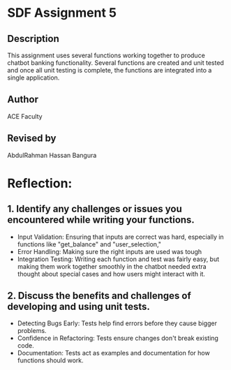 # SDF Assignment 5

## Description
This assignment uses several functions working together to produce chatbot banking functionality.  Several functions 
are created and unit tested and once all unit testing is 
complete, the functions are integrated into a single application.

## Author
ACE Faculty

## Revised by
AbdulRahman Hassan Bangura

# Reflection:
## 1. Identify any challenges or issues you encountered while writing your functions.
- Input Validation: Ensuring that inputs are correct was hard, especially in functions like "get_balance" and "user_selection,"
- Error Handling: Making sure the right inputs are used was tough
- Integration Testing: Writing each function and test was fairly easy, but making them work together smoothly in the chatbot needed extra thought about special cases and how users might interact with it.
## 2. Discuss the benefits and challenges of developing and using unit tests.
- Detecting Bugs Early: Tests help find errors before they cause bigger problems.
- Confidence in Refactoring: Tests ensure changes don't break existing code.
- Documentation: Tests act as examples and documentation for how functions should work.
